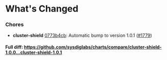 # What's Changed

### Chores
- **cluster-shield** [0773b4cb](https://github.com/sysdiglabs/charts/commit/0773b4cb68b506acfa5b4869ba6697349e161231): Automatic bump to version 1.0.1 ([#1779](https://github.com/sysdiglabs/charts/issues/1779))
#### Full diff: https://github.com/sysdiglabs/charts/compare/cluster-shield-1.0.0...cluster-shield-1.0.1
